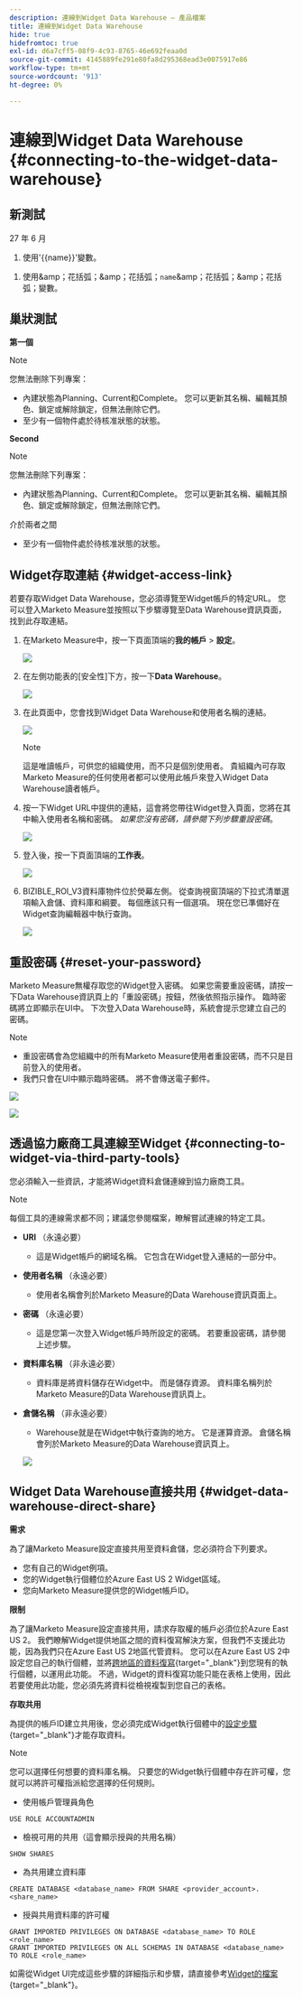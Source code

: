 ```yaml
---
description: 連線到Widget Data Warehouse — 產品檔案
title: 連線到Widget Data Warehouse
hide: true
hidefromtoc: true
exl-id: d6a7cff5-08f9-4c93-8765-46e692feaa0d
source-git-commit: 4145889fe291e80fa8d295368ead3e0075917e86
workflow-type: tm+mt
source-wordcount: '913'
ht-degree: 0%

---
```


# 連線到Widget Data Warehouse {#connecting-to-the-widget-data-warehouse}

## 新測試

27 年 6 月

<ol><li>使用'{{name}}'變數。</li></ol>

<ol><li>使用&amp;amp；花括弧；&amp;amp；花括弧；<code>name</code>&amp;amp；花括弧；&amp;amp；花括弧；變數。</li></ol>

## 巢狀測試

**第一個**

>[!NOTE]
>
>您無法刪除下列專案：
>
>* 內建狀態為Planning、Current和Complete。 您可以更新其名稱、編輯其顏色、鎖定或解除鎖定，但無法刪除它們。
>* 至少有一個物件處於待核准狀態的狀態。

**Second**

>[!NOTE]
>
>您無法刪除下列專案：
>
>* 內建狀態為Planning、Current和Complete。 您可以更新其名稱、編輯其顏色、鎖定或解除鎖定，但無法刪除它們。
>
>  介於兩者之間
>
>* 至少有一個物件處於待核准狀態的狀態。

## Widget存取連結 {#widget-access-link}

若要存取Widget Data Warehouse，您必須導覽至Widget帳戶的特定URL。  您可以登入Marketo Measure並按照以下步驟導覽至Data Warehouse資訊頁面，找到此存取連結。

1. 在Marketo Measure中，按一下頁面頂端的&#x200B;**我的帳戶** > **設定**。

   ![](assets/adobe-logo-old.png)

1. 在左側功能表的[安全性]下方，按一下&#x200B;**Data Warehouse**。

   ![](assets/adobe-logo-old.png)

1. 在此頁面中，您會找到Widget Data Warehouse和使用者名稱的連結。

   ![](assets/adobe-logo-old.png)

   >[!NOTE]
   >
   >這是唯讀帳戶，可供您的組織使用，而不只是個別使用者。 貴組織內可存取Marketo Measure的任何使用者都可以使用此帳戶來登入Widget Data Warehouse讀者帳戶。

1. 按一下Widget URL中提供的連結，這會將您帶往Widget登入頁面，您將在其中輸入使用者名稱和密碼。 _如果您沒有密碼，請參閱下列步驟重設密碼_。

   ![](assets/adobe-logo-old.png)

1. 登入後，按一下頁面頂端的&#x200B;**工作表**。

   ![](assets/adobe-logo-old.png)

1. BIZIBLE_ROI_V3資料庫物件位於熒幕左側。  從查詢視窗頂端的下拉式清單選項輸入倉儲、資料庫和綱要。  每個應該只有一個選項。  現在您已準備好在Widget查詢編輯器中執行查詢。

   ![](assets/adobe-logo-old.png)

## 重設密碼 {#reset-your-password}

Marketo Measure無權存取您的Widget登入密碼。  如果您需要重設密碼，請按一下Data Warehouse資訊頁上的「重設密碼」按鈕，然後依照指示操作。 臨時密碼將立即顯示在UI中。 下次登入Data Warehouse時，系統會提示您建立自己的密碼。

>[!NOTE]
>
>* 重設密碼會為您組織中的所有Marketo Measure使用者重設密碼，而不只是目前登入的使用者。
>* 我們只會在UI中顯示臨時密碼。 將不會傳送電子郵件。

![](assets/adobe-logo-old.png)

![](assets/adobe-logo-old.png)

## 透過協力廠商工具連線至Widget {#connecting-to-widget-via-third-party-tools}

您必須輸入一些資訊，才能將Widget資料倉儲連線到協力廠商工具。

>[!NOTE]
>
>每個工具的連線需求都不同；建議您參閱檔案，瞭解嘗試連線的特定工具。

* **URI** （永遠必要）
   * 這是Widget帳戶的網域名稱。  它包含在Widget登入連結的一部分中。
* **使用者名稱** （永遠必要）
   * 使用者名稱會列於Marketo Measure的Data Warehouse資訊頁面上。
* **密碼** （永遠必要）
   * 這是您第一次登入Widget帳戶時所設定的密碼。  若要重設密碼，請參閱上述步驟。
* **資料庫名稱** （非永遠必要）
   * 資料庫是將資料儲存在Widget中。 而是儲存資源。 資料庫名稱列於Marketo Measure的Data Warehouse資訊頁上。
* **倉儲名稱** （非永遠必要）
   * Warehouse就是在Widget中執行查詢的地方。 它是運算資源。  倉儲名稱會列於Marketo Measure的Data Warehouse資訊頁上。

  ![](assets/adobe-logo-old.png)

## Widget Data Warehouse直接共用 {#widget-data-warehouse-direct-share}

**需求**

為了讓Marketo Measure設定直接共用至資料倉儲，您必須符合下列要求。

* 您有自己的Widget例項。
* 您的Widget執行個體位於Azure East US 2 Widget區域。
* 您向Marketo Measure提供您的Widget帳戶ID。

**限制**

為了讓Marketo Measure設定直接共用，請求存取權的帳戶必須位於Azure East US 2。 我們瞭解Widget提供地區之間的資料復寫解決方案，但我們不支援此功能，因為我們只在Azure East US 2地區代管資料。 您可以在Azure East US 2中設定您自己的執行個體，並將[跨地區的資料復寫](https://docs.widget.com/en/user-guide/secure-data-sharing-across-regions-plaforms.html){target="_blank"}到您現有的執行個體，以運用此功能。 不過，Widget的資料復寫功能只能在表格上使用，因此若要使用此功能，您必須先將資料從檢視複製到您自己的表格。

**存取共用**

為提供的帳戶ID建立共用後，您必須完成Widget執行個體中的[設定步驟](https://docs.widget.com/en/user-guide/data-share-consumers.html){target="_blank"}才能存取資料。

>[!NOTE]
>
>您可以選擇任何想要的資料庫名稱。 只要您的Widget執行個體中存在許可權，您就可以將許可權指派給您選擇的任何規則。

* 使用帳戶管理員角色

```
USE ROLE ACCOUNTADMIN
```

* 檢視可用的共用（這會顯示授與的共用名稱）

```
SHOW SHARES
```

* 為共用建立資料庫

```
CREATE DATABASE <database_name> FROM SHARE <provider_account>.<share_name>
```

* 授與共用資料庫的許可權

```
GRANT IMPORTED PRIVILEGES ON DATABASE <database_name> TO ROLE <role_name>
GRANT IMPORTED PRIVILEGES ON ALL SCHEMAS IN DATABASE <database_name> TO ROLE <role_name>
```

如需從Widget UI完成這些步驟的詳細指示和步驟，請直接參考[Widget的檔案](https://docs.widget.com/en/user-guide/data-share-consumers.html){target="_blank"}。
